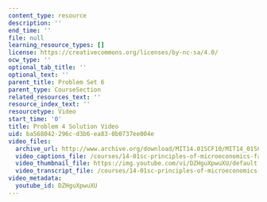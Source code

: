 ```yaml
---
content_type: resource
description: ''
end_time: ''
file: null
learning_resource_types: []
license: https://creativecommons.org/licenses/by-nc-sa/4.0/
ocw_type: ''
optional_tab_title: ''
optional_text: ''
parent_title: Problem Set 6
parent_type: CourseSection
related_resources_text: ''
resource_index_text: ''
resourcetype: Video
start_time: '0'
title: Problem 4 Solution Video
uid: ba568042-296c-d3b6-ea83-0b0737ee004e
video_files:
  archive_url: http://www.archive.org/download/MIT14.01SCF10/MIT14_01SCF10_problem_6-4_300k.mp4
  video_captions_file: /courses/14-01sc-principles-of-microeconomics-fall-2011/1bb054b5471e5d78bbac89686a345388_DZHguXpwuXU.vtt
  video_thumbnail_file: https://img.youtube.com/vi/DZHguXpwuXU/default.jpg
  video_transcript_file: /courses/14-01sc-principles-of-microeconomics-fall-2011/be18790242d533664580186f41d5e49c_DZHguXpwuXU.pdf
video_metadata:
  youtube_id: DZHguXpwuXU
---
```


